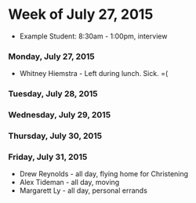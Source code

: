 # Week of July 27, 2015

* Example Student: 8:30am - 1:00pm, interview

### Monday, July 27, 2015
* Whitney Hiemstra - Left during lunch. Sick. =(
### Tuesday, July 28, 2015

### Wednesday, July 29, 2015

### Thursday, July 30, 2015

### Friday, July 31, 2015
* Drew Reynolds - all day, flying home for Christening
* Alex Tideman - all day, moving
* Margarett Ly - all day, personal errands
